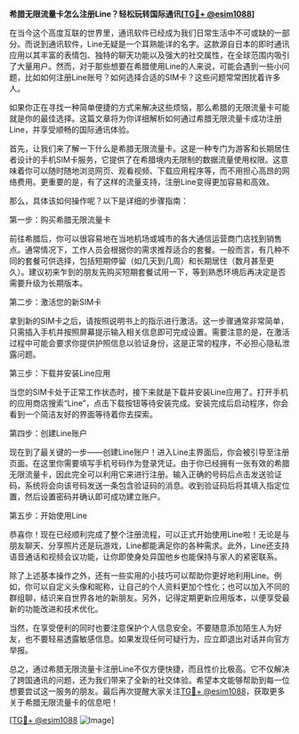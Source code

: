 **希腊无限流量卡怎么注册Line？轻松玩转国际通讯[[TG💪+ @esim1088](https://t.me/s/esim1088)]**

在当今这个高度互联的世界里，通讯软件已经成为我们日常生活中不可或缺的一部分。而说到通讯软件，Line无疑是一个耳熟能详的名字。这款源自日本的即时通讯应用以其丰富的表情包、独特的聊天功能以及强大的社交属性，在全球范围内吸引了大量用户。然而，对于那些想要在希腊使用Line的人来说，可能会遇到一些小问题，比如如何注册Line账号？如何选择合适的SIM卡？这些问题常常困扰着许多人。

如果你正在寻找一种简单便捷的方式来解决这些烦恼，那么希腊的无限流量卡可能就是你的最佳选择。这篇文章将为你详细解析如何通过希腊无限流量卡成功注册Line，并享受顺畅的国际通讯体验。

首先，让我们来了解一下什么是希腊无限流量卡。这是一种专门为游客和长期居住者设计的手机SIM卡服务，它提供了在希腊境内无限制的数据流量使用权限。这意味着你可以随时随地浏览网页、观看视频、下载应用程序等，而不用担心高昂的网络费用。更重要的是，有了这样的流量支持，注册Line变得更加容易和高效。

那么，具体该如何操作呢？以下是详细的步骤指南：

第一步：购买希腊无限流量卡

前往希腊后，你可以很容易地在当地机场或城市的各大通信运营商门店找到销售点。通常情况下，工作人员会根据你的需求推荐适合的套餐。一般而言，有几种不同的套餐可供选择，包括短期停留（如几天到几周）和长期居住（数月甚至更久）。建议初来乍到的朋友先购买短期套餐试用一下，等到熟悉环境后再决定是否需要升级为长期版本。

第二步：激活您的新SIM卡

拿到新的SIM卡之后，请按照说明书上的指示进行激活。这一步骤通常非常简单，只需插入手机并按照屏幕提示输入相关信息即可完成设置。需要注意的是，在激活过程中可能会要求你提供护照信息以验证身份，这是正常的程序，不必担心隐私泄露问题。

第三步：下载并安装Line应用

当您的SIM卡处于正常工作状态时，接下来就是下载并安装Line应用了。打开手机的应用商店搜索“Line”，点击下载按钮等待安装完成。安装完成后启动程序，你会看到一个简洁友好的界面等待着你去探索。

第四步：创建Line账户

现在到了最关键的一步——创建Line账户！进入Line主界面后，你会被引导至注册页面。在这里你需要填写手机号码作为登录凭证。由于你已经拥有一张有效的希腊无限流量卡，因此完全可以利用它来进行注册。输入正确的号码后点击发送验证码，系统将会向该号码发送一条包含验证码的消息。收到验证码后将其填入指定位置，然后设置密码并确认即可成功建立账户。

第五步：开始使用Line

恭喜你！现在已经顺利完成了整个注册流程，可以正式开始使用Line啦！无论是与朋友聊天、分享照片还是玩游戏，Line都能满足你的各种需求。此外，Line还支持语音通话和视频会议功能，让你即使身处异国他乡也能保持与家人的紧密联系。

除了上述基本操作之外，还有一些实用的小技巧可以帮助你更好地利用Line。例如，你可以自定义头像和昵称，让自己的个人资料更加个性化；也可以加入不同的群组聊，结识来自世界各地的新朋友。另外，记得定期更新应用版本，以便享受最新的功能改进和技术优化。

当然，在享受便利的同时也要注意保护个人信息安全。不要随意添加陌生人为好友，也不要轻易透露敏感信息。如果发现任何可疑行为，应立即退出对话并向官方举报。

总之，通过希腊无限流量卡注册Line不仅方便快捷，而且性价比极高。它不仅解决了跨国通讯的问题，还为我们带来了全新的社交体验。希望本文能够帮助到每一位想要尝试这一服务的朋友。最后再次提醒大家关注[TG💪+ @esim1088](https://t.me/s/esim1088)，获取更多关于希腊无限流量卡的信息吧！

[[TG💪+ @esim1088](https://t.me/s/esim1088) ![Image](https://i.postimg.cc/4NQfJmqS/Snipaste-2025-05-13-00-14-12.png)]
